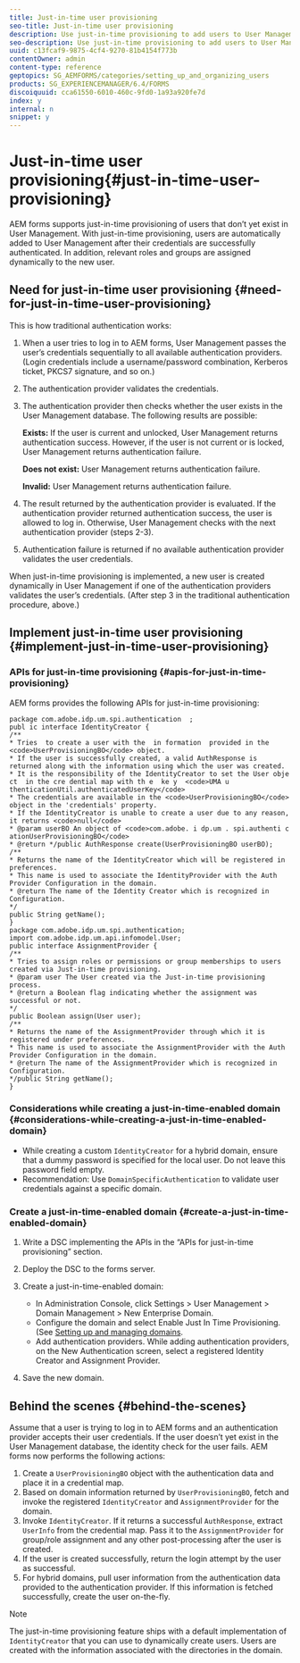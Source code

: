 ```yaml
---
title: Just-in-time user provisioning
seo-title: Just-in-time user provisioning
description: Use just-in-time provisioning to add users to User Management after successfull authentication and dynamically assign relevant roles and groups to the new user.
seo-description: Use just-in-time provisioning to add users to User Management after successfull authentication and dynamically assign relevant roles and groups to the new user.
uuid: c13fcaf9-9875-4cf4-9270-81b4154f773b
contentOwner: admin
content-type: reference
geptopics: SG_AEMFORMS/categories/setting_up_and_organizing_users
products: SG_EXPERIENCEMANAGER/6.4/FORMS
discoiquuid: cca61550-6010-460c-9fd0-1a93a920fe7d
index: y
internal: n
snippet: y
---
```


# Just-in-time user provisioning{#just-in-time-user-provisioning}

AEM forms supports just-in-time provisioning of users that don’t yet exist in User Management. With just-in-time provisioning, users are automatically added to User Management after their credentials are successfully authenticated. In addition, relevant roles and groups are assigned dynamically to the new user.

## Need for just-in-time user provisioning {#need-for-just-in-time-user-provisioning}

This is how traditional authentication works:

1. When a user tries to log in to AEM forms, User Management passes the user’s credentials sequentially to all available authentication providers. (Login credentials include a username/password combination, Kerberos ticket, PKCS7 signature, and so on.)
1. The authentication provider validates the credentials. 
1. The authentication provider then checks whether the user exists in the User Management database. The following results are possible:

   **Exists:** If the user is current and unlocked, User Management returns authentication success. However, if the user is not current or is locked, User Management returns authentication failure.

   **Does not exist:** User Management returns authentication failure.

   **Invalid:** User Management returns authentication failure.

1. The result returned by the authentication provider is evaluated. If the authentication provider returned authentication success, the user is allowed to log in. Otherwise, User Management checks with the next authentication provider (steps 2-3).
1. Authentication failure is returned if no available authentication provider validates the user credentials.

When just-in-time provisioning is implemented, a new user is created dynamically in User Management if one of the authentication providers validates the user’s credentials. (After step 3 in the traditional authentication procedure, above.)

## Implement just-in-time user provisioning {#implement-just-in-time-user-provisioning}

### APIs for just-in-time provisioning {#apis-for-just-in-time-provisioning}

AEM forms provides the following APIs for just-in-time provisioning:

```as3
package com.adobe.idp.um.spi.authentication  ; 
publ ic interface IdentityCreator { 
/** 
* Tries  to create a user with the  in formation  provided in the <code>UserProvisioningBO</code> object. 
* If the user is successfully created, a valid AuthResponse is returned along with the information using which the user was created. 
* It is the responsibility of the IdentityCreator to set the User obje ct  in the cre dential map with th e  ke y  <code>UMA u thenticationUtil.authenticatedUserKey</code> 
* The credentials are available in the <code>UserProvisioningBO</code> object in the 'credentials' property. 
* If the IdentityCreator is unable to create a user due to any reason, it returns <code>null</code> 
* @param userBO An object of <code>com.adobe. i dp.um . spi.authenti c ationUserProvisioningBO</code> 
* @return */public AuthResponse create(UserProvisioningBO userBO); 
/** 
* Returns the name of the IdentityCreator which will be registered in preferences. 
* This name is used to associate the IdentityProvider with the Auth Provider Configuration in the domain. 
* @return The name of the Identity Creator which is recognized in Configuration. 
*/ 
public String getName(); 
} 
package com.adobe.idp.um.spi.authentication; 
import com.adobe.idp.um.api.infomodel.User; 
public interface AssignmentProvider { 
/** 
* Tries to assign roles or permissions or group memberships to users created via Just-in-time provisioning. 
* @param user The User created via the Just-in-time provisioning process. 
* @return a Boolean flag indicating whether the assignment was successful or not. 
*/ 
public Boolean assign(User user); 
/** 
* Returns the name of the AssignmentProvider through which it is registered under preferences. 
* This name is used to associate the AssignmentProvider with the Auth Provider Configuration in the domain. 
* @return The name of the AssignmentProvider which is recognized in Configuration. 
*/public String getName(); 
}
```

### Considerations while creating a just-in-time-enabled domain {#considerations-while-creating-a-just-in-time-enabled-domain}

* While creating a custom `IdentityCreator` for a hybrid domain, ensure that a dummy password is specified for the local user. Do not leave this password field empty.
* Recommendation: Use `DomainSpecificAuthentication` to validate user credentials against a specific domain.

### Create a just-in-time-enabled domain {#create-a-just-in-time-enabled-domain}

1. Write a DSC implementing the APIs in the “APIs for just-in-time provisioning” section.
1. Deploy the DSC to the forms server.
1. Create a just-in-time-enabled domain:

    * In Administration Console, click Settings &gt; User Management &gt; Domain Management &gt; New Enterprise Domain.
    * Configure the domain and select Enable Just In Time Provisioning. (See [Setting up and managing domains](/forms/using/admin-help/topics/setting-up-and-managing-domains).
    * Add authentication providers. While adding authentication providers, on the New Authentication screen, select a registered Identity Creator and Assignment Provider.

1. Save the new domain.

## Behind the scenes {#behind-the-scenes}

Assume that a user is trying to log in to AEM forms and an authentication provider accepts their user credentials. If the user doesn’t yet exist in the User Management database, the identity check for the user fails. AEM forms now performs the following actions:

1. Create a `UserProvisioningBO` object with the authentication data and place it in a credential map.
1. Based on domain information returned by `UserProvisioningBO`, fetch and invoke the registered `IdentityCreator` and `AssignmentProvider` for the domain.
1. Invoke `IdentityCreator`. If it returns a successful `AuthResponse`, extract `UserInfo` from the credential map. Pass it to the `AssignmentProvider` for group/role assignment and any other post-processing after the user is created.
1. If the user is created successfully, return the login attempt by the user as successful.
1. For hybrid domains, pull user information from the authentication data provided to the authentication provider. If this information is fetched successfully, create the user on-the-fly.

>[!NOTE]
>
>The just-in-time provisioning feature ships with a default implementation of `IdentityCreator` that you can use to dynamically create users. Users are created with the information associated with the directories in the domain.

